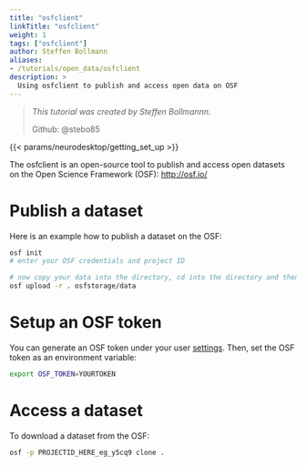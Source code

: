 ```yaml
---
title: "osfclient"
linkTitle: "osfclient"
weight: 1
tags: ["osfclient"]
author: Steffen Bollmann
aliases:
- /tutorials/open_data/osfclient
description: >
  Using osfclient to publish and access open data on OSF
---
```


> _This tutorial was created by Steffen Bollmannn._
>
> Github: @stebo85

<!-- Following line adds a link to getting set up with Neurodesk -->
{{< params/neurodesktop/getting_set_up >}}
<!-- -->

The osfclient is an open-source tool to publish and access open datasets on the Open Science Framework (OSF): http://osf.io/

# Publish a dataset

Here is an example how to publish a dataset on the OSF:
```Bash
osf init
# enter your OSF credentials and project ID

# now copy your data into the directory, cd into the directory and then run:
osf upload -r . osfstorage/data

```

# Setup an OSF token

You can generate an OSF token under your user [settings](https://osf.io/settings/tokens). Then, set the OSF token as an environment variable:
```Bash
export OSF_TOKEN=YOURTOKEN
```

# Access a dataset

To download a dataset from the OSF:
```Bash
osf -p PROJECTID_HERE_eg_y5cq9 clone .
```
